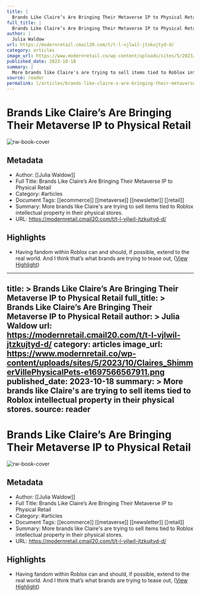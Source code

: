 ```yaml
---
title: |
  Brands Like Claire’s Are Bringing Their Metaverse IP to Physical Retail
full_title: |
  Brands Like Claire’s Are Bringing Their Metaverse IP to Physical Retail
author: |
  Julia Waldow
url: https://modernretail.cmail20.com/t/t-l-vjlwil-jtzkujtyd-d/
category: articles
image_url: https://www.modernretail.co/wp-content/uploads/sites/5/2023/10/Claires_ShimmerVillePhysicalPets-e1697566567911.png
published_date: 2023-10-18
summary: |
  More brands like Claire's are trying to sell items tied to Roblox intellectual property in their physical stores.
source: reader
permalink: l/articles/brands-like-claire-s-are-bringing-their-metaverse-ip-to-physical-retail
---
```

# Brands Like Claire’s Are Bringing Their Metaverse IP to Physical Retail

![rw-book-cover](https://www.modernretail.co/wp-content/uploads/sites/5/2023/10/Claires_ShimmerVillePhysicalPets-e1697566567911.png)

## Metadata
- Author: [[Julia Waldow]]
- Full Title: Brands Like Claire’s Are Bringing Their Metaverse IP to Physical Retail
- Category: #articles
- Document Tags: [[ecommerce]] [[metaverse]] [[newsletter]] [[retail]] 
- Summary: More brands like Claire's are trying to sell items tied to Roblox intellectual property in their physical stores.
- URL: https://modernretail.cmail20.com/t/t-l-vjlwil-jtzkujtyd-d/

## Highlights
- Having fandom within Roblox can and should, if possible, extend to the real world. And I think that’s what brands are trying to tease out, ([View Highlight](https://read.readwise.io/read/01hf9f0e3b2bxn53fq73gr9q4q))


---
title: >
  Brands Like Claire’s Are Bringing Their Metaverse IP to Physical Retail
full_title: >
  Brands Like Claire’s Are Bringing Their Metaverse IP to Physical Retail
author: >
  Julia Waldow
url: https://modernretail.cmail20.com/t/t-l-vjlwil-jtzkujtyd-d/
category: articles
image_url: https://www.modernretail.co/wp-content/uploads/sites/5/2023/10/Claires_ShimmerVillePhysicalPets-e1697566567911.png
published_date: 2023-10-18
summary: >
  More brands like Claire's are trying to sell items tied to Roblox intellectual property in their physical stores.
source: reader
---
# Brands Like Claire’s Are Bringing Their Metaverse IP to Physical Retail

![rw-book-cover](https://www.modernretail.co/wp-content/uploads/sites/5/2023/10/Claires_ShimmerVillePhysicalPets-e1697566567911.png)

## Metadata
- Author: [[Julia Waldow]]
- Full Title: Brands Like Claire’s Are Bringing Their Metaverse IP to Physical Retail
- Category: #articles
- Document Tags: [[ecommerce]] [[metaverse]] [[newsletter]] [[retail]] 
- Summary: More brands like Claire's are trying to sell items tied to Roblox intellectual property in their physical stores.
- URL: https://modernretail.cmail20.com/t/t-l-vjlwil-jtzkujtyd-d/

## Highlights
- Having fandom within Roblox can and should, if possible, extend to the real world. And I think that’s what brands are trying to tease out, ([View Highlight](https://read.readwise.io/read/01hf9f0e3b2bxn53fq73gr9q4q))


